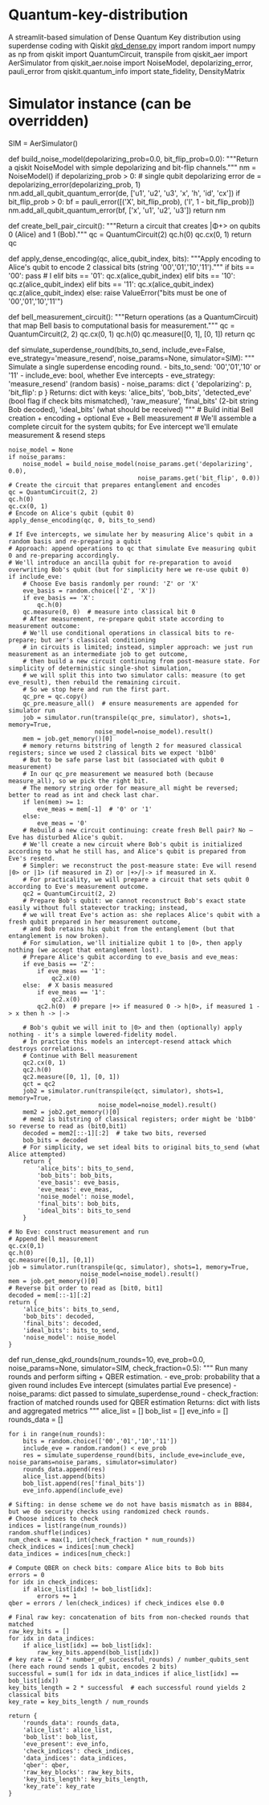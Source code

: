 # Quantum-key-distribution
A streamlit-based simulation of Dense Quantum Key distribution using superdense coding with Qiskit
[qkd_dense.py](https://github.com/user-attachments/files/23061789/qkd_dense.py)
import random
import numpy as np
from qiskit import QuantumCircuit, transpile
from qiskit_aer import AerSimulator
from qiskit_aer.noise import NoiseModel, depolarizing_error, pauli_error
from qiskit.quantum_info import state_fidelity, DensityMatrix

# Simulator instance (can be overridden)
SIM = AerSimulator()

def build_noise_model(depolarizing_prob=0.0, bit_flip_prob=0.0):
    """Return a qiskit NoiseModel with simple depolarizing and bit-flip channels."""
    nm = NoiseModel()
    if depolarizing_prob > 0:
        # single qubit depolarizing error
        de = depolarizing_error(depolarizing_prob, 1)
        nm.add_all_qubit_quantum_error(de, ['u1', 'u2', 'u3', 'x', 'h', 'id', 'cx'])
    if bit_flip_prob > 0:
        bf = pauli_error([('X', bit_flip_prob), ('I', 1 - bit_flip_prob)])
        nm.add_all_qubit_quantum_error(bf, ['x', 'u1', 'u2', 'u3'])
    return nm

def create_bell_pair_circuit():
    """Return a circuit that creates |Φ+> on qubits 0 (Alice) and 1 (Bob)."""
    qc = QuantumCircuit(2)
    qc.h(0)
    qc.cx(0, 1)
    return qc

def apply_dense_encoding(qc, alice_qubit_index, bits):
    """Apply encoding to Alice's qubit to encode 2 classical bits (string '00','01','10','11')."""
    if bits == '00':
        pass  # I
    elif bits == '01':
        qc.x(alice_qubit_index)
    elif bits == '10':
        qc.z(alice_qubit_index)
    elif bits == '11':
        qc.x(alice_qubit_index)
        qc.z(alice_qubit_index)
    else:
        raise ValueError("bits must be one of '00','01','10','11'")

def bell_measurement_circuit():
    """Return operations (as a QuantumCircuit) that map Bell basis to computational basis for measurement."""
    qc = QuantumCircuit(2, 2)
    qc.cx(0, 1)
    qc.h(0)
    qc.measure([0, 1], [0, 1])
    return qc

def simulate_superdense_round(bits_to_send, include_eve=False, eve_strategy='measure_resend',
                             noise_params=None, simulator=SIM):
    """
    Simulate a single superdense encoding round.
    - bits_to_send: '00','01','10' or '11'
    - include_eve: bool, whether Eve intercepts
    - eve_strategy: 'measure_resend' (random basis)
    - noise_params: dict { 'depolarizing': p, 'bit_flip': p }
    Returns: dict with keys:
      'alice_bits', 'bob_bits', 'detected_eve' (bool flag if check bits mismatched), 'raw_measure',
      'final_bits' (2-bit string Bob decoded), 'ideal_bits' (what should be received)
    """
    # Build initial Bell creation + encoding + optional Eve + Bell measurement
    # We'll assemble a complete circuit for the system qubits; for Eve intercept we'll emulate measurement & resend steps
    
    noise_model = None
    if noise_params:
        noise_model = build_noise_model(noise_params.get('depolarizing', 0.0),
                                        noise_params.get('bit_flip', 0.0))
    # Create the circuit that prepares entanglement and encodes
    qc = QuantumCircuit(2, 2)
    qc.h(0)
    qc.cx(0, 1)
    # Encode on Alice's qubit (qubit 0)
    apply_dense_encoding(qc, 0, bits_to_send)

    # If Eve intercepts, we simulate her by measuring Alice's qubit in a random basis and re-preparing a qubit
    # Approach: append operations to qc that simulate Eve measuring qubit 0 and re-preparing accordingly.
    # We'll introduce an ancilla qubit for re-preparation to avoid overwriting Bob's qubit (but for simplicity here we re-use qubit 0)
    if include_eve:
        # Choose Eve basis randomly per round: 'Z' or 'X'
        eve_basis = random.choice(['Z', 'X'])
        if eve_basis == 'X':
            qc.h(0)
        qc.measure(0, 0)  # measure into classical bit 0
        # After measurement, re-prepare qubit state according to measurement outcome:
        # We'll use conditional operations in classical bits to re-prepare; but aer's classical conditioning
        # in circuits is limited; instead, simpler approach: we just run measurement as an intermediate job to get outcome,
        # then build a new circuit continuing from post-measure state. For simplicity of deterministic single-shot simulation,
        # we will split this into two simulator calls: measure (to get eve_result), then rebuild the remaining circuit.
        # So we stop here and run the first part.
        qc_pre = qc.copy()
        qc_pre.measure_all()  # ensure measurements are appended for simulator run
        job = simulator.run(transpile(qc_pre, simulator), shots=1, memory=True,
                            noise_model=noise_model).result()
        mem = job.get_memory()[0]
        # memory returns bitstring of length 2 for measured classical registers; since we used 2 classical bits we expect 'b1b0'
        # But to be safe parse last bit (associated with qubit 0 measurement)
        # In our qc_pre measurement we measured both (because measure_all), so we pick the right bit.
        # The memory string order for measure_all might be reversed; better to read as int and check last char.
        if len(mem) >= 1:
            eve_meas = mem[-1]  # '0' or '1'
        else:
            eve_meas = '0'
        # Rebuild a new circuit continuing: create fresh Bell pair? No — Eve has disturbed Alice's qubit.
        # We'll create a new circuit where Bob's qubit is initialized according to what he still has, and Alice's qubit is prepared from Eve's resend.
        # Simpler: we reconstruct the post-measure state: Eve will resend |0> or |1> (if measured in Z) or |+>/|-> if measured in X.
        # For practicality, we will prepare a circuit that sets qubit 0 according to Eve's measurement outcome.
        qc2 = QuantumCircuit(2, 2)
        # Prepare Bob's qubit: we cannot reconstruct Bob's exact state easily without full statevector tracking; instead,
        # we will treat Eve's action as: she replaces Alice's qubit with a fresh qubit prepared in her measurement outcome,
        # and Bob retains his qubit from the entanglement (but that entanglement is now broken).
        # For simulation, we'll initialize qubit 1 to |0>, then apply nothing (we accept that entanglement lost).
        # Prepare Alice's qubit according to eve_basis and eve_meas:
        if eve_basis == 'Z':
            if eve_meas == '1':
                qc2.x(0)
        else:  # X basis measured
            if eve_meas == '1':
                qc2.x(0)
            qc2.h(0)  # prepare |+> if measured 0 -> h|0>, if measured 1 -> x then h -> |->

        # Bob's qubit we will init to |0> and then (optionally) apply nothing - it's a simple lowered-fidelity model.
        # In practice this models an intercept-resend attack which destroys correlations.
        # Continue with Bell measurement
        qc2.cx(0, 1)
        qc2.h(0)
        qc2.measure([0, 1], [0, 1])
        qct = qc2
        job2 = simulator.run(transpile(qct, simulator), shots=1, memory=True,
                             noise_model=noise_model).result()
        mem2 = job2.get_memory()[0]
        # mem2 is bitstring of classical registers; order might be 'b1b0' so reverse to read as (bit0,bit1)
        decoded = mem2[::-1][:2]  # take two bits, reversed
        bob_bits = decoded
        # For simplicity, we set ideal bits to original bits_to_send (what Alice attempted)
        return {
            'alice_bits': bits_to_send,
            'bob_bits': bob_bits,
            'eve_basis': eve_basis,
            'eve_meas': eve_meas,
            'noise_model': noise_model,
            'final_bits': bob_bits,
            'ideal_bits': bits_to_send
        }

    # No Eve: construct measurement and run
    # Append Bell measurement
    qc.cx(0,1)
    qc.h(0)
    qc.measure([0,1], [0,1])
    job = simulator.run(transpile(qc, simulator), shots=1, memory=True,
                        noise_model=noise_model).result()
    mem = job.get_memory()[0]
    # Reverse bit order to read as [bit0, bit1]
    decoded = mem[::-1][:2]
    return {
        'alice_bits': bits_to_send,
        'bob_bits': decoded,
        'final_bits': decoded,
        'ideal_bits': bits_to_send,
        'noise_model': noise_model
    }

def run_dense_qkd_rounds(num_rounds=10, eve_prob=0.0, noise_params=None, simulator=SIM, check_fraction=0.5):
    """
    Run many rounds and perform sifting + QBER estimation.
    - eve_prob: probability that a given round includes Eve intercept (simulates partial Eve presence)
    - noise_params: dict passed to simulate_superdense_round
    - check_fraction: fraction of matched rounds used for QBER estimation
    Returns:
      dict with lists and aggregated metrics
    """
    alice_list = []
    bob_list = []
    eve_info = []
    rounds_data = []

    for i in range(num_rounds):
        bits = random.choice(['00','01','10','11'])
        include_eve = random.random() < eve_prob
        res = simulate_superdense_round(bits, include_eve=include_eve, noise_params=noise_params, simulator=simulator)
        rounds_data.append(res)
        alice_list.append(bits)
        bob_list.append(res['final_bits'])
        eve_info.append(include_eve)

    # Sifting: in dense scheme we do not have basis mismatch as in BB84, but we do security checks using randomized check rounds.
    # Choose indices to check
    indices = list(range(num_rounds))
    random.shuffle(indices)
    num_check = max(1, int(check_fraction * num_rounds))
    check_indices = indices[:num_check]
    data_indices = indices[num_check:]

    # Compute QBER on check bits: compare Alice bits to Bob bits
    errors = 0
    for idx in check_indices:
        if alice_list[idx] != bob_list[idx]:
            errors += 1
    qber = errors / len(check_indices) if check_indices else 0.0

    # Final raw key: concatenation of bits from non-checked rounds that matched
    raw_key_bits = []
    for idx in data_indices:
        if alice_list[idx] == bob_list[idx]:
            raw_key_bits.append(bob_list[idx])
    # key rate = (2 * number_of_successful_rounds) / number_qubits_sent (here each round sends 1 qubit, encodes 2 bits)
    successful = sum(1 for idx in data_indices if alice_list[idx] == bob_list[idx])
    key_bits_length = 2 * successful  # each successful round yields 2 classical bits
    key_rate = key_bits_length / num_rounds

    return {
        'rounds_data': rounds_data,
        'alice_list': alice_list,
        'bob_list': bob_list,
        'eve_present': eve_info,
        'check_indices': check_indices,
        'data_indices': data_indices,
        'qber': qber,
        'raw_key_blocks': raw_key_bits,
        'key_bits_length': key_bits_length,
        'key_rate': key_rate
    }


